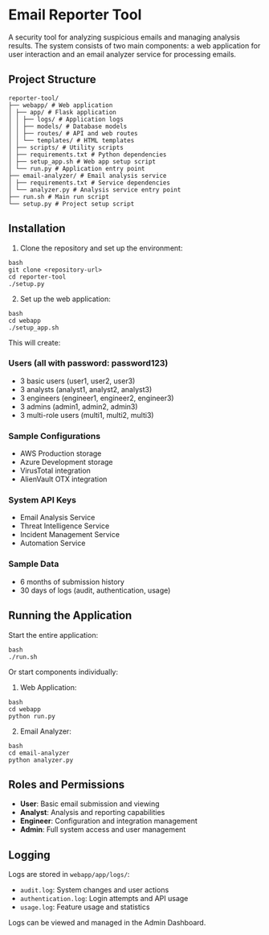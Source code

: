 # Email Reporter Tool

A security tool for analyzing suspicious emails and managing analysis results. The system consists of two main components: a web application for user interaction and an email analyzer service for processing emails.

## Project Structure 

```tree
reporter-tool/
├── webapp/ # Web application
│ ├── app/ # Flask application
│ │ ├── logs/ # Application logs
│ │ ├── models/ # Database models
│ │ ├── routes/ # API and web routes
│ │ └── templates/ # HTML templates
│ ├── scripts/ # Utility scripts
│ ├── requirements.txt # Python dependencies
│ ├── setup_app.sh # Web app setup script
│ └── run.py # Application entry point
├── email-analyzer/ # Email analysis service
│ ├── requirements.txt # Service dependencies
│ └── analyzer.py # Analysis service entry point
├── run.sh # Main run script
└── setup.py # Project setup script
```

## Installation

1. Clone the repository and set up the environment:

```
bash
git clone <repository-url>
cd reporter-tool
./setup.py
```

2. Set up the web application:

```
bash
cd webapp
./setup_app.sh
```

This will create:

### Users (all with password: password123)
- 3 basic users (user1, user2, user3)
- 3 analysts (analyst1, analyst2, analyst3)
- 3 engineers (engineer1, engineer2, engineer3)
- 3 admins (admin1, admin2, admin3)
- 3 multi-role users (multi1, multi2, multi3)

### Sample Configurations
- AWS Production storage
- Azure Development storage
- VirusTotal integration
- AlienVault OTX integration

### System API Keys
- Email Analysis Service
- Threat Intelligence Service
- Incident Management Service
- Automation Service

### Sample Data
- 6 months of submission history
- 30 days of logs (audit, authentication, usage)

## Running the Application

Start the entire application:

```
bash
./run.sh
```

Or start components individually:

1. Web Application:

```
bash
cd webapp
python run.py
```

2. Email Analyzer:

```
bash
cd email-analyzer
python analyzer.py
```

## Roles and Permissions

- **User**: Basic email submission and viewing
- **Analyst**: Analysis and reporting capabilities
- **Engineer**: Configuration and integration management
- **Admin**: Full system access and user management

## Logging

Logs are stored in `webapp/app/logs/`:
- `audit.log`: System changes and user actions
- `authentication.log`: Login attempts and API usage
- `usage.log`: Feature usage and statistics

Logs can be viewed and managed in the Admin Dashboard.
